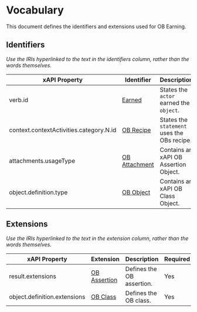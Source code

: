# Vocabulary
This document defines the identifiers and extensions used for OB Earning.

## Identifiers
*Use the IRIs hyperlinked to the text in the identifiers column, rather than the words themselves.*

xAPI Property | Identifier | Description | Required
--- | --- | --- | ---
verb.id | [Earned](http://specification.openbadges.org/xapi/verbs/earned.json) | States the `actor` earned the `object`. | Yes
context.contextActivities.category.N.id | [OB Recipe](http://specification.openbadges.org/xapi/recipe/base/0) | States the `statement` uses the OBs recipe. | Yes
attachments.usageType | [OB Attachment](http://specification.openbadges.org/xapi/attachment/badge.json) | Contains an xAPI OB Assertion Object. | Yes
object.definition.type | [OB Object](http://activitystrea.ms/schema/1.0/badge) | Contains an xAPI OB Class Object. | Yes

## Extensions
*Use the IRIs hyperlinked to the text in the extension column, rather than the words themselves.*

xAPI Property | Extension | Description | Required
--- | --- | --- | ---
result.extensions | [OB Assertion](http://specification.openbadges.org/xapi/extensions/badgeassertion.json) | Defines the OB assertion. | Yes
object.definition.extensions | [OB Class](http://specification.openbadges.org/xapi/extensions/badgeclass.json) | Defines the OB class. | Yes

